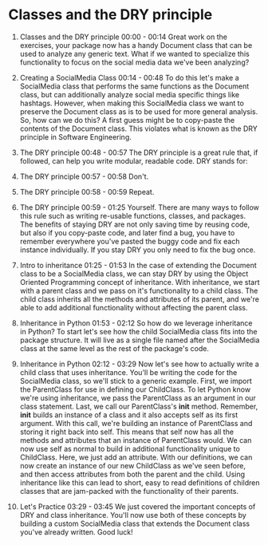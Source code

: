 # Classes and the DRY principle

1. Classes and the DRY principle
00:00 - 00:14
Great work on the exercises, your package now has a handy Document class that can be used to analyze any generic text. What if we wanted to specialize this functionality to focus on the social media data we've been analyzing?

2. Creating a SocialMedia Class
00:14 - 00:48
To do this let's make a SocialMedia class that performs the same functions as the Document class, but can additionally analyze social media specific things like hashtags. However, when making this SocialMedia class we want to preserve the Document class as is to be used for more general analysis. So, how can we do this? A first guess might be to copy-paste the contents of the Document class. This violates what is known as the DRY principle in Software Engineering.

3. The DRY principle
00:48 - 00:57
The DRY principle is a great rule that, if followed, can help you write modular, readable code. DRY stands for:

4. The DRY principle
00:57 - 00:58
Don't.

5. The DRY principle
00:58 - 00:59
Repeat.

6. The DRY principle
00:59 - 01:25
Yourself. There are many ways to follow this rule such as writing re-usable functions, classes, and packages. The benefits of staying DRY are not only saving time by reusing code, but also if you copy-paste code, and later find a bug, you have to remember everywhere you've pasted the buggy code and fix each instance individually. If you stay DRY you only need to fix the bug once.

7. Intro to inheritance
01:25 - 01:53
In the case of extending the Document class to be a SocialMedia class, we can stay DRY by using the Object Oriented Programming concept of inheritance. With inheritance, we start with a parent class and we pass on it's functionality to a child class. The child class inherits all the methods and attributes of its parent, and we're able to add additional functionality without affecting the parent class.

8. Inheritance in Python
01:53 - 02:12
So how do we leverage inheritance in Python? To start let's see how the child SocialMedia class fits into the package structure. It will live as a single file named after the SocialMedia class at the same level as the rest of the package's code.

9. Inheritance in Python
02:12 - 03:29
Now let's see how to actually write a child class that uses inheritance. You'll be writing the code for the SocialMedia class, so we'll stick to a generic example. First, we import the ParentClass for use in defining our ChildClass. To let Python know we're using inheritance, we pass the ParentClass as an argument in our class statement. Last, we call our ParentClass's __init__ method. Remember, __init__ builds an instance of a class and it also accepts self as its first argument. With this call, we're building an instance of ParentClass and storing it right back into self. This means that self now has all the methods and attributes that an instance of ParentClass would. We can now use self as normal to build in additional functionality unique to ChildClass. Here, we just add an attribute. With our definitions, we can now create an instance of our new ChildClass as we've seen before, and then access attributes from both the parent and the child. Using inheritance like this can lead to short, easy to read definitions of children classes that are jam-packed with the functionality of their parents.

10. Let's Practice
03:29 - 03:45
We just covered the important concepts of DRY and class inheritance. You'll now use both of these concepts by building a custom SocialMedia class that extends the Document class you've already written. Good luck!